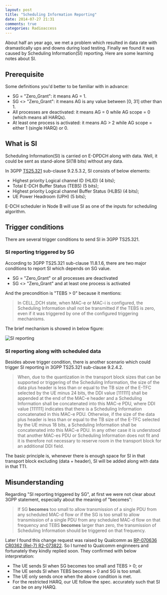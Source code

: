 ```yaml
---
layout: post
title: "Scheduling Information Reporting"
date: 2014-07-27 21:31
comments: true
categories: Radioaccess
---
```


About half an year ago, we met a problem which resulted in data rate with dramastically ups and downs during load testing. Finally we found it was caused by Scheduling Information(SI) reporting. Here are some learning notes about SI.

<!--more-->

## Prerequisite

Some definitions you'd better to be familiar with in advance:

* SG = "Zero_Grant": it means AG = 1.
* SG <> "Zero_Grant": it means AG is any value between [0, 31] other than 1.
* All processes are deactivated: it means AG = 0 while AG scope = 0 (which means all HARQs).
* At least one process is activated: it means AG > 2 while AG scope = either 1 (single HARQ) or 0.

## What is SI

Scheduling Information(SI) is carried on E-DPDCH along with data. Well, it could be sent as stand-alone SI(18 bits) without any data.

In 3GPP [TS25.321](http://www.3gpp.org/DynaReport/25321.htm) sub-clause 9.2.5.3.2, SI consists of below elements:

* Highest priority Logical channel ID (HLID) (4 bits);
* Total E-DCH Buffer Status (TEBS) (5 bits);
* Highest priority Logical channel Buffer Status (HLBS) (4 bits);
* UE Power Headroom (UPH) (5 bits);

E-DCH scheduler in Node B will use SI as one of the inputs for scheduling algorithm.

## Trigger conditions

There are several trigger conditions to send SI in 3GPP TS25.321.

### SI reporting triggered by SG

According to 3GPP TS25.321 sub-clause 11.8.1.6, there are two major conditions to report SI which depends on SG value.

* SG = "Zero_Grant" or all processes are deactivated
* SG <> "Zero_Grant" and at least one process is activated

And the precondition is "TEBS > 0" because it mentions:

> In CELL_DCH state, when MAC-e or MAC-i is configured, the Scheduling Information shall not be transmitted if the TEBS is zero, even if it was triggered by one of the configured triggering mechanisms.

The brief mechanism is showed in below figure:

![SI reporting](https://dl.dropboxusercontent.com/u/6459697/blogimage/20140727_SI_reporting.jpg)

### SI reporting along with scheduled data

Besides above trigger condition, there is another scenario which could trigger SI reporting in 3GPP TS25.321 sub-clause 9.2.4.2.

> When, due to the quantization in the transport block sizes that can be supported or triggering of the Scheduling Information, the size of the data plus header is less than or equal to the TB size of the E-TFC selected by the UE minus 24 bits, the DDI value [111111] shall be appended at the end of the MAC-e header and a Scheduling Information shall be concatenated into this MAC-e PDU, where DDI value [111111] indicates that there is a Scheduling Information concatenated in this MAC-e PDU. Otherwise, if the size of the data plus header is less than or equal to the TB size of the E-TFC selected by the UE minus 18 bits, a Scheduling Information shall be concatenated into this MAC-e PDU. In any other case it is understood that another MAC-es PDU or Scheduling Information does not fit and it is therefore not necessary to reserve room in the transport block for an additional DDI field.

The basic principle is, whenever there is enough space for SI in that transport block excluding (data + header), SI will be added along with data in that TTI.

## Misunderstanding

Regarding "SI reporting triggered by SG", at first we were not clear about 3GPP statement, especially about the meaning of "becomes":

> If SG **becomes** too small to allow transmission of a single PDU from any scheduled MAC-d flow or if the SG is too small to allow transmission of a single PDU from any scheduled MAC-d flow on that frequency and TEBS **becomes** larger than zero, the transmission of Scheduling Information should be triggered on that frequency.

Later I found this change request was raised by Qualcomm as [RP-070636 CR0362 (Rel-7) R2-073822](http://www.3gpp.org/ftp/tsg_ran/tsg_ran/TSGR_37/Docs/RP-070636.zip). So I turned to Qualcomm enginneers and fortunately they kindly replied soon. They confirmed with below interpretation:

* The UE sends SI when SG becomes too small and TEBS > 0; or
* The UE sends SI when TEBS becomes > 0 and SG is too small.
* The UE only sends once when the above condition is met.
* For the restricted HARQ, our UE follow the spec. accurately such that SI can be on any HARQ.

